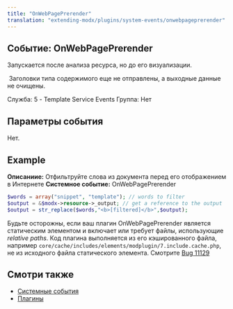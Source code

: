 ```yaml
---
title: "OnWebPagePrerender"
translation: "extending-modx/plugins/system-events/onwebpageprerender"
---
```


## Событие: OnWebPagePrerender

Запускается после анализа ресурса, но до его визуализации.

 Заголовки типа содержимого еще не отправлены, а выходные данные не очищены.

 Служба: 5 - Template Service Events
 Группа: Нет

## Параметры события

 Нет.

## Example

**Описаниие:** Отфильтруйте слова из документа перед его отображением в Интернете
**Системное событие:** OnWebPagePrerender

``` php
$words = array("snippet", "template"); // words to filter
$output = &$modx->resource->_output; // get a reference to the output
$output = str_replace($words,"<b>[filtered]</b>",$output);
```

 Будьте осторожны, если ваш плагин OnWebPagePrerender является статическим элементом и включает или требует файлы, использующие _relative paths_. Код плагина выполняется из его кэшированного файла, например `core/cache/includes/elements/modplugin/7.include.cache.php`, не из исходного файла статического элемента. Смотрите [Bug 11129](https://github.com/modxcms/revolution/issues/11129)

## Смотри также

- [Системные события](extending-modx/plugins/system-events "Системные события")
- [Плагины](extending-modx/plugins "Плагины")
